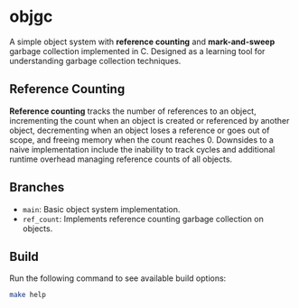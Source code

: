 # objgc

A simple object system with **reference counting** and **mark-and-sweep** 
garbage collection implemented in C. Designed as a learning tool for 
understanding garbage collection techniques.

## Reference Counting

**Reference counting** tracks the number of references to an object, incrementing
the count when an object is created or referenced by another object, decrementing 
when an object loses a reference or goes out of scope, and freeing memory when the 
count reaches 0. Downsides to a naive implementation include the inability to track 
cycles and additional runtime overhead managing reference counts of all objects.

## Branches

- `main`: Basic object system implementation.
- `ref_count`: Implements reference counting garbage collection on objects.

## Build

Run the following command to see available build options:

```bash
make help
```
